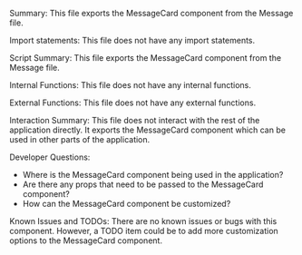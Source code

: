 Summary:
This file exports the MessageCard component from the Message file.

Import statements:
This file does not have any import statements.

Script Summary:
This file exports the MessageCard component from the Message file.

Internal Functions:
This file does not have any internal functions.

External Functions:
This file does not have any external functions.

Interaction Summary:
This file does not interact with the rest of the application directly. It exports the MessageCard component which can be used in other parts of the application.

Developer Questions:
- Where is the MessageCard component being used in the application?
- Are there any props that need to be passed to the MessageCard component?
- How can the MessageCard component be customized?

Known Issues and TODOs:
There are no known issues or bugs with this component. However, a TODO item could be to add more customization options to the MessageCard component.